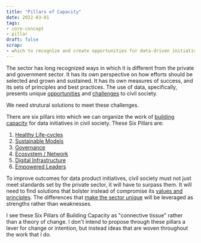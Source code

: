 ```yaml
---
title: "Pillars of Capacity"
date: 2022-03-01
tags:
- core-concept
- pillar
draft: false
scrap: 
- which to recognize and create opportunities for data-driven initiatives, and networks to uncover them. This lens must be informed by a systems-level understanding of interventions, balanced by immediate-term needs and constraints.
---
```


The sector has long recognized ways in which it is different from the private and government sector. It has its own perspective on how efforts should be selected and grown and sustained. It has its own measures of success, and its sets of principles and best practices. The use of data, specifically, presents unique [opportunities](opportunities.md) and [challenges](challenges.md) to civil society. 

We need strutural solutions to meet these challenges. 

There are six pillars into which we can organize the work of [building capacity](building_capacity.md) for data initiatives in civil society. These Six Pillars are: 
1. [Healthy Life-cycles](healthy-life-cycles.md)
2. [Sustainable Models](sustainable-models.md)
3. [Governance](governance.md)
4. [Ecosystem / Network](ecosystem-network.md)
5. [Digital Infrastructure](digital-infrastructure.md)
6. [Empowered Leaders](empowered-leaders.md)

To improve outcomes for data product initiatives, civil society must not just meet standards set by the private sector, it will have to surpass them. It will need to find solutions that bolster instead of compromise its [values and principles](values.md). The differences that [make the sector unique](whats-different-about-civil-society-data-initiatives.md) will be leveraged as strengths rather than weaknesses. 

I see these Six Pillars of Building Capacity as "connective tissue" rather than a theory of change. I don't intend to propose through these pillars a lever for change or intention, but instead ideas that are woven throughout the work that I do. 
